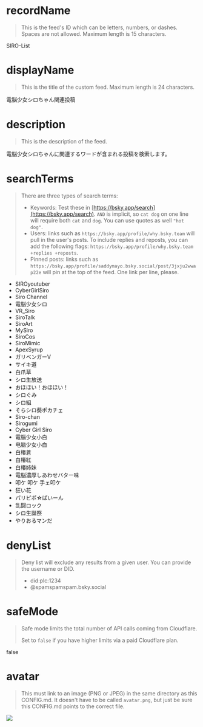 
# recordName

> This is the feed's ID which can be letters, numbers, or dashes. Spaces are not allowed. Maximum length is 15 characters.

SIRO-List

# displayName

> This is the title of the custom feed. Maximum length is 24 characters.

電脳少女シロちゃん関連投稿

# description

> This is the description of the feed.

電脳少女シロちゃんに関連するワードが含まれる投稿を検索します。

# searchTerms

> There are three types of search terms:
>
> - Keywords: Test these in [https://bsky.app/search](https://bsky.app/search). `AND` is implicit, so `cat dog` on one line will require both `cat` and `dog`. You can use quotes as well `"hot dog"`.
> - Users: links such as `https://bsky.app/profile/why.bsky.team` will pull in the user's posts. To include replies and reposts, you can add the following flags: `https://bsky.app/profile/why.bsky.team +replies +reposts`.
> - Pinned posts: links such as `https://bsky.app/profile/saddymayo.bsky.social/post/3jxju2wwap22e` will pin at the top of the feed. One link per line, please.

- SIROyoutuber
- CyberGirlSiro
- Siro Channel
- 電脳少女シロ
- VR_Siro
- SiroTalk
- SiroArt
- MySiro
- SiroCos
- SiroMimic
- ApexSyrup
- ガリベンガーV
- サイキ道
- 白爪草
- シロ生放送
- おほほい！おほほい！
- シロぐみ
- シロ組
- そらシロ葵ポカチェ
- Siro-chan
- Sirogumi
- Cyber Girl Siro
- 電腦少女小白
- 电脑少女小白
- 白椿蒼
- 白椿紅
- 白椿姉妹
- 電脳濃厚しあわせバター味
- 叩ケ 叩ケ 手ェ叩ケ
- 狂い花
- パリピポ☆ぱいーん
- 乱闘ロック
- シロ生誕祭
- やりおるマンだ

# denyList

> Deny list will exclude any results from a given user. You can provide the username or DID.
>
> - did:plc:1234
> - @spamspamspam.bsky.social

# safeMode

> Safe mode limits the total number of API calls coming from Cloudflare.
>
> Set to `false` if you have higher limits via a paid Cloudflare plan.

false

# avatar

> This must link to an image (PNG or JPEG) in the same directory as this CONFIG.md. It doesn't have to be called `avatar.png`, but just be sure this CONFIG.md points to the correct file.

![](avatar.png)

